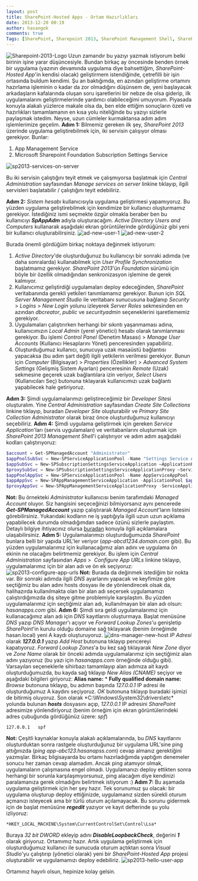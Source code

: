 ```yaml
---
layout: post
title: SharePoint-Hosted Apps - Ortam Hazırlıkları
date: 2013-12-20 00:19
author: hasangok
comments: true
Tags: [SharePoint, Sharepoint 2013, SharePoint Management Shell, SharePoint-Hosted App]
---
```

![Sharepoint-2013-Logo](https://raw.githubusercontent.com/hasangok/hasangok.github.io/master/uploads/2013/12/Sharepoint-2013-Logo-150x150.png)
Uzun zamandır bu yazıyı yazmak istiyorum belki birinin işine yarar düşüncesiyle. Bundan birkaç ay öncesinde benden örnek bir uygulama (yazının devamında uygulama diye bahsettiğim, *SharePoint-Hosted App*'in kendisi olacak) geliştirmem istendiğinde, çetrefilli bir işin ortasında buldum kendimi. Şu an baktığımda, en azından geliştirme ortamını hazırlama işleminin o kadar da zor olmadığını düşünsem de, yeni başlayacak arkadaşların kafalarında oluşan soru işaretlerini bir nebze de olsa giderip, ilk uygulamalarını geliştirmelerinde yardımcı olabileceğimi umuyorum. Piyasada konuyla alakalı yüzlerce makale olsa da, ben elde ettiğim sonuçların özeti ve hazırlıkları tamamlamanın en kısa yolu niteliğinde bu yazıyı sizlerle paylaşmak istedim. Neyse, uzun cümleler kurmaktansa adım adım işlemlerimize geçelim.
**Adım 1:** Bilmemiz gereken ilk şey, *SharePoint 2013* üzerinde uygulama geliştirebilmek için, iki servisin çalışıyor olması gerekiyor. Bunlar:

1. App Management Service
2. Microsoft Sharepoint Foundation Subscription Settings Service

![sp2013-services-on-server](https://raw.githubusercontent.com/hasangok/hasangok.github.io/master/uploads/2013/12/sp2013-services-on-server.png)

Bu iki servisin çalıştığını teyit etmek ve çalışmıyorsa başlatmak için *Central Administration* sayfasından *Manage services on server* linkine tıklayıp, ilgili servisleri başlatabilir / çalıştığını teyit edebiliriz.

**Adım 2:** *Sistem hesabı* kullanıcısıyla uygulama geliştirmesi yapamıyoruz. Bu yüzden uygulama geliştirebilmek için kendimize bir kullanıcı oluşturmamız gerekiyor. İstediğiniz ismi seçmekte özgür olmakla beraber ben bu kullanıcıyı ***SpAppAdm*** adıyla oluşturacağım. *Active Directory Users and Computers* kullanarak aşağıdaki ekran görüntülerinde gördüğünüz gibi yeni bir kullanıcı oluşturabilirsiniz.
![ad-new-user-1](https://raw.githubusercontent.com/hasangok/hasangok.github.io/master/uploads/2013/12/ad-new-user-1.png)
![ad-new-user-2](https://raw.githubusercontent.com/hasangok/hasangok.github.io/master/uploads/2013/12/ad-new-user-2.png)

Burada önemli gördüğüm birkaç noktaya değinmek istiyorum:

1. *Active Directory*'de oluşturduğunuz bu kullanıcıyı bir sonraki adımda (ve daha sonralarda) kullanabilmek için *User Profile Synchronization* başlatmamız gerekiyor. *SharePoint 2013*'ün *Foundation* sürümü için böyle bir özellik olmadığından senkronizasyon işlemine de gerek kalmıyor.
2. Kullanıcımız geliştirdiği uygulamaları deploy edeceğinden, *SharePoint* veritabanında gerekli yetkileri tanımlamamız gerekiyor. Bunun için *SQL Server Management Studio* ile veritabanı sunucusuna bağlanıp *Security* &gt; *Logins* &gt; *New Login* yolunu izleyerek *Server Roles* sekmesinden en azından *dbcreator*, *public* ve *securityadmin* seçeneklerini işaretlememiz gerekiyor.
3. Uygulamaları çalıştırırken herhangi bir sıkıntı yaşanmaması adına, kullanıcımızın *Local Admin* (yerel yönetici) hesabı olarak tanımlanması gerekiyor. Bu işlemi *Control Panel* (Denetim Masası) &gt; *Manage User Accounts* (Kullanıcı Hesaplarını Yönet) penceresinden yapabiliriz.
4. Oluşturduğumuz kullanıcı, sunucuya uzak masaüstü bağlantısı yapacaksa (bu adım şart değil) ilgili yetkilerin verilmesi gerekiyor. Bunun için *Computer* (Bilgisayar) &gt; *Properties* (Özellikler) &gt; *Advanced System Settings* (Gelişmiş Sistem Ayarları) penceresinin *Remote* (Uzak) sekmesine geçerek uzak bağlantılara izin veriyor, *Select Users* (Kullanıcıları Seç) butonuna tıklayarak kullanıcımızı uzak bağlantı yapabilecek hale getiriyoruz.

**Adım 3:** Şimdi uygulamalarımızı geliştireceğimiz bir *Developer Site*si oluşturalım. Yine *Central Administration* sayfasından *Create Site Collections* linkine tıklayıp, buradan *Developer Site* oluşturabilir ve *Primary Site Collection Administrator* olarak biraz önce oluşturduğumuz kullanıcıyı seçebiliriz.
**Adım 4:** Şimdi uygulama geliştirmek için gereken *Service Application*'ları (servis uygulamaları) ve veritabanlarını oluşturmak için *SharePoint 2013 Management Shell*'i çalıştırıyor ve adım adım aşağıdaki kodları çalıştırıyoruz:

```powershell
$account = Get-SPManagedAccount "Administrator" 
$appPoolSubSvc = New-SPServiceApplicationPool -Name "Settings Service App Pool" -Account $account
$appSubSvc = New-SPSubscriptionSettingsServiceApplication –ApplicationPool $appPoolSubSvc –Name "Settings Service App" –DatabaseName "SettingsServiceDB"
$proxySubSvc = New-SPSubscriptionSettingsServiceApplicationProxy –ServiceApplication $appSubSvc
$appPoolAppSvc = New-SPServiceApplicationPool -Name AppServiceAppPool -Account $account
$appAppSvc = New-SPAppManagementServiceApplication -ApplicationPool $appPoolAppSvc -Name "Application Service App" -DatabaseName "AppServiceDB"
$proxyAppSvc = New-SPAppManagementServiceApplicationProxy -ServiceApplication $appAppSvc
```
**Not:** Bu örnekteki *Administrator* kullanıcısı benim tarafımdaki *Managed Account* oluyor. Siz hangisini seçeceğinizi bilmiyorsanız aynı pencerede ***Get-SPManagedAccount*** yazıp çalıştırarak *Managed Account*'ların listesini görebilirsiniz. Yukarıdaki kodların ne iş yaptığıyla ilgili uzun uzun açıklama yapabilecek durumda olmadığımdan sadece özünü sizlerle paylaştım. Detaylı bilgiye ihtiyacınız olursa [buradan](http://technet.microsoft.com/en-us/library/fp161236.aspx) konuyla ilgili açıklamalara ulaşabilirsiniz.
**Adım 5:** Uygulamalarımızı oluşturduğumuzda *SharePoint* bunlara belli bir yapıda URL'ler veriyor (*app-abcd1234.domain.com* gibi). Bu yüzden uygulamalarımız için kullanacağımız alan adını ve uygulama ön ekinin ne olacağını belirtmemiz gerekiyor. Bu işlem için *Central Administration* sayfasından *Apps* &gt;  *Configure App URLs* linkine tıklayıp, uygulamalarımız için bir alan adı ve ön ek seçiyoruz:
![sp2013-configure-app-urls](https://raw.githubusercontent.com/hasangok/hasangok.github.io/master/uploads/2013/12/sp2013-configure-app-urls.png)
**Not:** Burada da değinmek istediğim bir nokta var. Bir sonraki adımda ilgili *DNS* ayarlarını yapacak ve keyfimize göre seçtiğimiz bu alan adını hosts dosyası ile de yönlendirecek olsak da, halihazırda kullanılmakta olan bir alan adı seçersek uygulamamızı çalıştırdığımızda dış siteye gitme problemiyle karşılaştım. Bu yüzden uygulamalarımız için seçtiğimiz alan adı, kullanılmayan bir alan adı olsun: *hasanapps.com* gibi.
**Adım 6:** Şimdi sıra geldi uygulamalarımız için kullanacağımız alan adı için *DNS* kayıtlarını oluşturmaya. Başlat menüsüne *DNS* yazıp *DNS Manager*'ı açıyor ve *Forward Lookup Zones*'u genişletip *SharePoint*'in kurulu olduğu domaine sağ tıklayarak (benim örneğimde hasan.local) yeni A kaydı oluşturuyoruz.
![dns-manager-new-host](ttps://raw.githubusercontent.com/hasangok/hasangok.github.io/master/uploads/2013/12/dns-manager-new-host.png)
*IP Adresi* olarak ***127.0.0.1*** yazıp *Add Host* butonuna tıklayıp pencereyi kapatıyoruz. *Forward Lookup Zones*'a bu kez sağ tıklayarak *New Zone* diyor ve *Zone Name* olarak bir önceki adımda uygulamalarımız için seçtiğimiz alan adını yazıyoruz (bu yazı için *hasanapps.com* örneğinde olduğu gibi). Varsayılan seçeneklerle sihirbazı tamamlayıp alan adımıza ait kaydı oluşturduğumuzda, bu kayda sağ tıklayıp *New Alias (CNAME)* seçiyor ve aşağıdaki bilgileri giriyoruz:
**Alias name:** *
**Fully qualified domain name:** *Browse* butonuna tıklayıp, bu adımın başında *127.0.0.1* IP adresi ile oluşturduğumuz A kaydını seçiyoruz.
*OK* butonuna tıklayıp buradaki işimizi de bitirmiş oluyoruz. Son olarak *C:\Windows\System32\drivers\etc\* yolunda bulunan ***hosts*** dosyasını açıp, *127.0.0.1* IP adresini *SharePoint* adresimize yönlendiriyoruz (benim örneğim için ekran görüntülerindeki adres çubuğunda gördüğünüz üzere: *spf*)
```
127.0.0.1	spf
```
**Not:** Çeşitli kaynaklar konuyla alakalı açıklamalarında, bu *DNS* kayıtlarını oluşturduktan sonra rastgele oluşturduğunuz bir uygulama URL'sine ping attığınızda (*ping app-abc123.hasanapss.com*) cevap almanız gerektiğini yazmışlar. Birkaç bilgisayarda bu ortamı hazırladığımda yaptığım denemeler sonucu her zaman cevap alamadım. Ancak ping atamıyor olmak, uygulamaların çalışmasına engel olmadı. Uygulamanızı deploy ettikten sonra herhangi bir sorunla karşılaşmıyorsunuz, ping alacağım diye kendinizi paralamanıza gerek olmadığını belirtmek istiyorum :)
**Adım 7:** Bu aşamada uygulama geliştirmek için her şey hazır. Tek sorunumuz şu olacak: bir uygulama oluşturup deploy ettiğinizde, uygulamanız sizden sürekli oturum açmanızı isteyecek ama bir türlü oturum açılamayacak. Bu sorunu gidermek için de başlat menüsüne ***regedit*** yazıyor ve kayıt defterinde şu yolu izliyoruz:
```
*HKEY_LOCAL_MACHINE\System\CurrentControlSet\Control\Lsa*
```
Buraya *32 bit DWORD* ekleyip adını ***DisableLoopbackCheck***, değerini ***1*** olarak giriyoruz.
Ortamımız hazır. Artık uygulama geliştirmek için oluşturduğumuz kullanıcı ile sunucuda oturum açtıktan sonra *Visual Studio*'yu çalıştırıp (yönetici olarak) yeni bir *SharePoint-Hosted App* projesi oluşturabilir ve uygulamamızı deploy edebiliriz.
![sp2013-hello-user-app](https://raw.githubusercontent.com/hasangok/hasangok.github.io/master/uploads/2013/12/sp2013-hello-user-app.png)

Ortamınız hayırlı olsun, hepinize kolay gelsin.
